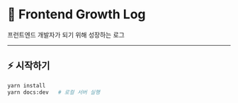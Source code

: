 # 🚀 Frontend Growth Log

프런트엔드 개발자가 되기 위해 성장하는 로그 <br/>

---

## ⚡ 시작하기

```bash
yarn install
yarn docs:dev   # 로컬 서버 실행
